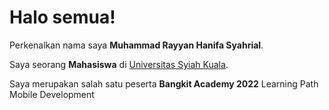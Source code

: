 # Halo semua! 

Perkenalkan nama saya **Muhammad Rayyan Hanifa Syahrial**.

Saya seorang **Mahasiswa** di [Universitas Syiah Kuala](https://unsyiah.ac.id/).

Saya merupakan salah satu peserta **Bangkit Academy 2022** Learning Path Mobile Development

